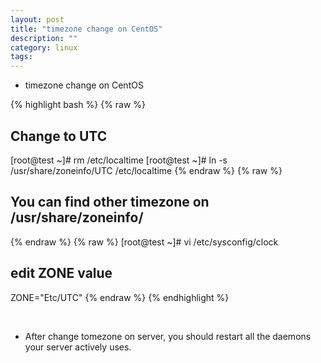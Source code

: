 ```yaml
---
layout: post
title: "timezone change on CentOS"
description: ""
category: linux
tags:
---
```


* timezone change on CentOS

{% highlight bash %}
{% raw %}
## Change to UTC
[root@test ~]# rm /etc/localtime
[root@test ~]# ln -s /usr/share/zoneinfo/UTC /etc/localtime
{% endraw %}
{% raw %} 
## You can find other timezone on /usr/share/zoneinfo/
{% endraw %}
{% raw %}
[root@test ~]# vi /etc/sysconfig/clock
## edit ZONE value
ZONE="Etc/UTC"
{% endraw %}
{% endhighlight %}

<br>

* After change tomezone on server, you should restart all the daemons your server actively uses.

